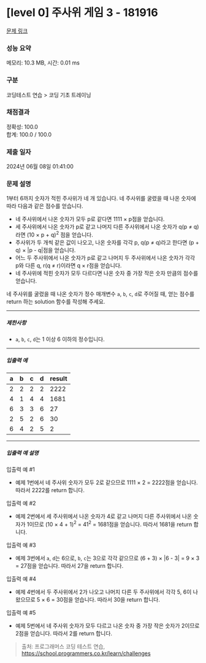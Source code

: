 # [level 0] 주사위 게임 3 - 181916 

[문제 링크](https://school.programmers.co.kr/learn/courses/30/lessons/181916) 

### 성능 요약

메모리: 10.3 MB, 시간: 0.01 ms

### 구분

코딩테스트 연습 > 코딩 기초 트레이닝

### 채점결과

정확성: 100.0<br/>합계: 100.0 / 100.0

### 제출 일자

2024년 06월 08일 01:41:00

### 문제 설명

<p>1부터 6까지 숫자가 적힌 주사위가 네 개 있습니다. 네 주사위를 굴렸을 때 나온 숫자에 따라 다음과 같은 점수를 얻습니다.</p>

<ul>
<li>네 주사위에서 나온 숫자가 모두 p로 같다면 1111 × p점을 얻습니다.</li>
<li>세 주사위에서 나온 숫자가 p로 같고 나머지 다른 주사위에서 나온 숫자가 q(p ≠ q)라면 (10 × p + q)<sup>2</sup> 점을 얻습니다.</li>
<li>주사위가 두 개씩 같은 값이 나오고, 나온 숫자를 각각 p, q(p ≠ q)라고 한다면 (p + q) × |p - q|점을 얻습니다.</li>
<li>어느 두 주사위에서 나온 숫자가 p로 같고 나머지 두 주사위에서 나온 숫자가 각각 p와 다른 q, r(q ≠ r)이라면 q × r점을 얻습니다.</li>
<li>네 주사위에 적힌 숫자가 모두 다르다면 나온 숫자 중 가장 작은 숫자 만큼의 점수를 얻습니다.</li>
</ul>

<p>네 주사위를 굴렸을 때 나온 숫자가 정수 매개변수 <code>a</code>, <code>b</code>, <code>c</code>, <code>d</code>로 주어질 때, 얻는 점수를 return 하는 solution 함수를 작성해 주세요.</p>

<hr>

<h5>제한사항</h5>

<ul>
<li><code>a</code>, <code>b</code>, <code>c</code>, <code>d</code>는 1 이상 6 이하의 정수입니다.</li>
</ul>

<hr>

<h5>입출력 예</h5>
<table class="table">
        <thead><tr>
<th>a</th>
<th>b</th>
<th>c</th>
<th>d</th>
<th>result</th>
</tr>
</thead>
        <tbody><tr>
<td>2</td>
<td>2</td>
<td>2</td>
<td>2</td>
<td>2222</td>
</tr>
<tr>
<td>4</td>
<td>1</td>
<td>4</td>
<td>4</td>
<td>1681</td>
</tr>
<tr>
<td>6</td>
<td>3</td>
<td>3</td>
<td>6</td>
<td>27</td>
</tr>
<tr>
<td>2</td>
<td>5</td>
<td>2</td>
<td>6</td>
<td>30</td>
</tr>
<tr>
<td>6</td>
<td>4</td>
<td>2</td>
<td>5</td>
<td>2</td>
</tr>
</tbody>
      </table>
<hr>

<h5>입출력 예 설명</h5>

<p>입출력 예 #1</p>

<ul>
<li>예제 1번에서 네 주사위 숫자가 모두 2로 같으므로 1111 × 2 = 2222점을 얻습니다. 따라서 2222를 return 합니다.</li>
</ul>

<p>입출력 예 #2</p>

<ul>
<li>예제 2번에서 세 주사위에서 나온 숫자가 4로 같고 나머지 다른 주사위에서 나온 숫자가 1이므로 (10 × 4 + 1)<sup>2</sup> = 41<sup>2</sup> = 1681점을 얻습니다. 따라서 1681을 return 합니다.</li>
</ul>

<p>입출력 예 #3</p>

<ul>
<li>예제 3번에서 <code>a</code>, <code>d</code>는 6으로, <code>b</code>, <code>c</code>는 3으로 각각 같으므로 (6 + 3) × |6 - 3| = 9 × 3 = 27점을 얻습니다. 따라서 27을 return 합니다.</li>
</ul>

<p>입출력 예 #4</p>

<ul>
<li>예제 4번에서 두 주사위에서 2가 나오고 나머지 다른 두 주사위에서 각각 5, 6이 나왔으므로 5 × 6 = 30점을 얻습니다. 따라서 30을 return 합니다.</li>
</ul>

<p>입출력 예 #5</p>

<ul>
<li>예제 5번에서 네 주사위 숫자가 모두 다르고 나온 숫자 중 가장 작은 숫자가 2이므로 2점을 얻습니다. 따라서 2를 return 합니다.</li>
</ul>


> 출처: 프로그래머스 코딩 테스트 연습, https://school.programmers.co.kr/learn/challenges